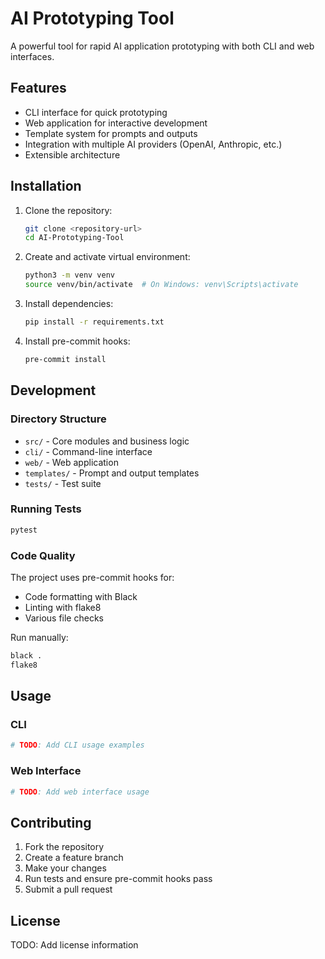 # AI Prototyping Tool

A powerful tool for rapid AI application prototyping with both CLI and web interfaces.

## Features

- CLI interface for quick prototyping
- Web application for interactive development
- Template system for prompts and outputs
- Integration with multiple AI providers (OpenAI, Anthropic, etc.)
- Extensible architecture

## Installation

1. Clone the repository:
   ```bash
   git clone <repository-url>
   cd AI-Prototyping-Tool
   ```

2. Create and activate virtual environment:
   ```bash
   python3 -m venv venv
   source venv/bin/activate  # On Windows: venv\Scripts\activate
   ```

3. Install dependencies:
   ```bash
   pip install -r requirements.txt
   ```

4. Install pre-commit hooks:
   ```bash
   pre-commit install
   ```

## Development

### Directory Structure

- `src/` - Core modules and business logic
- `cli/` - Command-line interface
- `web/` - Web application
- `templates/` - Prompt and output templates
- `tests/` - Test suite

### Running Tests

```bash
pytest
```

### Code Quality

The project uses pre-commit hooks for:
- Code formatting with Black
- Linting with flake8
- Various file checks

Run manually:
```bash
black .
flake8
```

## Usage

### CLI

```bash
# TODO: Add CLI usage examples
```

### Web Interface

```bash
# TODO: Add web interface usage
```

## Contributing

1. Fork the repository
2. Create a feature branch
3. Make your changes
4. Run tests and ensure pre-commit hooks pass
5. Submit a pull request

## License

TODO: Add license information
